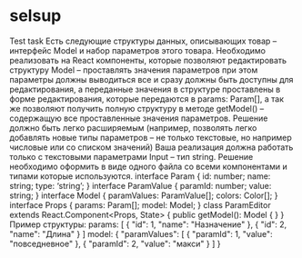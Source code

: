# selsup
Test task
Есть следующие структуры данных, описывающих товар – интерфейс Model и набор
параметров этого товара. Необходимо реализовать на React компоненты, которые
позволяют редактировать структуру Model – проставлять значения параметров при
этом параметры должны выводиться все и сразу должны быть доступны для
редактирования, а переданные значения в структуре проставлены в форме
редактирования, которые передаются в params: Param[], а так же позволяют получить
полную структуру в методе getModel() – содержащую все проставленные значения
параметров. Решение должно быть легко расширяемым (например, позволять легко
добавлять новые типы параметров – не только текстовые, но например числовые или
со списком значений) Ваша реализация должна работать только с текстовыми
параметрами Input – тип string.
Решение необходимо оформить в виде одного файла со всеми компонентами и типами
которые используются.
interface Param {
id: number;
name: string;
type: ‘string’;
}
interface ParamValue {
paramId: number;
value: string;
}
interface Model {
paramValues: ParamValue[];
colors: Color[];
}
interface Props {
params: Param[];
model: Model;
}
class ParamEditor extends React.Component<Props, State> {
public getModel(): Model {
}
}
Пример структуры:
params:
[
{
"id": 1,
"name": "Назначение"
},
{
"id": 2,
"name": "Длина"
}
]
model:
{
"paramValues": [
{
"paramId": 1,
"value": "повседневное"
},
{
"paramId": 2,
"value": "макси"
}
]
}
